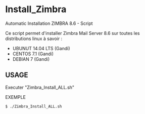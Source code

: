 # Install_Zimbra
Automatic Installation ZIMBRA 8.6 - Script 

Ce script permet d'installer Zimbra Mail Server 8.6 sur toutes les distributions linux à savoir :
- UBUNUT 14.04 LTS (Gandi)
- CENTOS 7.1 (Gandi)
- DEBIAN 7 (Gandi)


USAGE
------------------

Executer "Zimbra_Install_ALL.sh"

  EXEMPLE

    $ ./Zimbra_Install_ALL.sh


